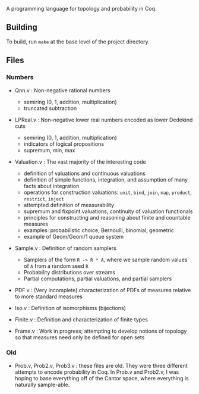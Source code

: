 A programming language for topology and probability in Coq.

## Building

To build, run `make` at the base level of the project directory.

## Files

### Numbers
- Qnn.v : Non-negative rational numbers
  - semiring (0, 1, addition, multiplication)
  - truncated subtraction

- LPReal.v : Non-negative lower real numbers encoded as lower Dedekind cuts
  - semiring (0, 1, addition, multiplication)
  - indicators of logical propositions
  - supremum, min, max

- Valuation.v : The vast majority of the interesting code
  - definition of valuations and continuous valuations
  - definition of simple functions, integration, and assumption
    of many facts about integration
  - operations for construction valuations: `unit`, `bind`, `join`,
    `map`, `product`, `restrict`, `inject`
  - attempted definition of measurability
  - supremum and fixpoint valuations, continuity of valuation functionals
  - principles for constructing and reasoning about 
    finite and countable measures
  - examples: probabilistic choice, Bernoulli, binomial, geometric
  - example of Geom/Geom/1 queue system

- Sample.v : Definition of random samplers
  - Samplers of the form `R -> R * A`, where we sample random values of `A`
    from a random seed `R`
  - Probability distributions over streams
  - Partial computations, partial valuations, and partial samplers

- PDF.v : (Very incomplete) characterization of PDFs of measures relative
  to more standard measures

- Iso.v : Definition of isomorphisms (bijections)

- Finite.v : Definition and characterization of finite types

- Frame.v : Work in progress; attempting to develop notions of topology
  so that measures need only be defined for open sets

### Old
- Prob.v, Prob2.v, Prob3.v : these files are old. They were three different
attempts to encode probability in Coq. In Prob.v and Prob2.v, I was hoping
to base everything off of the Cantor space, where everything is naturally
sample-able.
